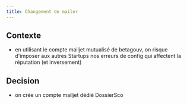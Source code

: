 ```yaml
---
title: Changement de mailer
---
```


## Contexte

- en utilisant le compte mailjet mutualisé de betagouv, on risque d'imposer aux autres Startups nos erreurs de config qui affectent la réputation (et inversement)

## Decision

- on crée un compte mailjet dédié DossierSco
